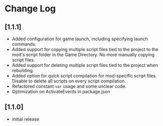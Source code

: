 # Change Log

## [1.1.1]

- Added configuration for game launch, including specifying launch commands.
- Added support for copying multiple script files tied to the project to the mod's script folder in the Game Directory. No more manually copying script files.
- Added support for deleting multiple script files tied to the project when rebuilding.
- Added option for quick script compilation for mod-specific script files. Disable to delete all scripts on every script compilation.
- Refactored constant `var` usage and some unclear code.
- Optimization on ActivateEvents in package.json

## [1.1.0]

- Initial release
